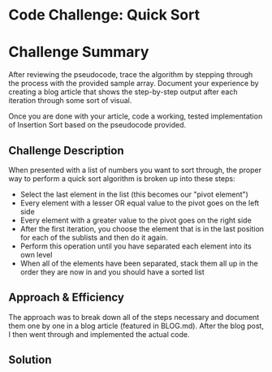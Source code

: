 # Code Challenge: Quick Sort

# Challenge Summary
After reviewing the pseudocode, trace the algorithm by stepping through the process with the provided sample array. Document your experience by creating a blog article that shows the step-by-step output after each iteration through some sort of visual.

Once you are done with your article, code a working, tested implementation of Insertion Sort based on the pseudocode provided.

## Challenge Description
When presented with a list of numbers you want to sort through, the proper way to perform a quick sort algorithm is broken up into these steps:
- Select the last element in the list (this becomes our "pivot element")
- Every element with a lesser OR equal value to the pivot goes on the left side
- Every element with a greater value to the pivot goes on the right side
- After the first iteration, you choose the element that is in the last position for each of the sublists and then do it again.
- Perform this operation until you have separated each element into its own level
- When all of the elements have been separated, stack them all up in the order they are now in and you should have a sorted list

## Approach & Efficiency
The approach was to break down all of the steps necessary and document them one by one in a blog article (featured in BLOG.md). After the blog post, I then went through and implemented the actual code.

## Solution